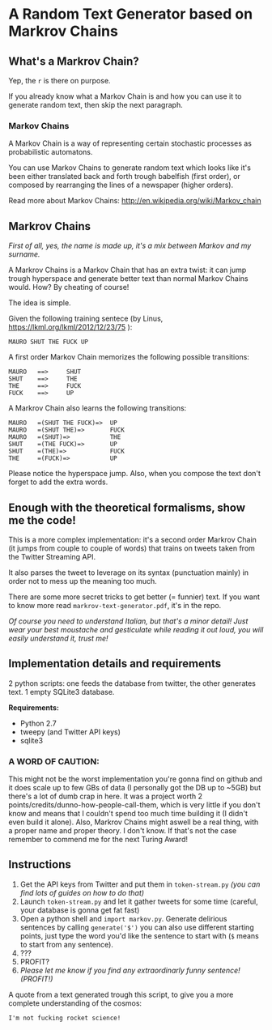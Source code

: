 A Random Text Generator based on Markrov Chains
===============================================

What's a Markrov Chain?
-----------------------

Yep, the `r` is there on purpose.

If you already know what a Markov Chain is and 
how you can use it to generate random text, 
then skip the next paragraph.

### Markov Chains ###
A Markov Chain is a way of representing certain 
stochastic processes as probabilistic automatons.

You can use Markov Chains to generate random text 
which looks like it's been either translated back and 
forth trough babelfish (first order), 
or composed by rearranging the lines of a newspaper (higher orders).

Read more about Markov Chains:
http://en.wikipedia.org/wiki/Markov_chain

## Markrov Chains ##

*First of all, yes, the name is made up, it's a mix between Markov and my surname.*

A Markrov Chains is a Markov Chain that has an 
extra twist: it can jump trough hyperspace and
generate better text than normal Markov Chains would.
How? By cheating of course!

The idea is simple.

Given the following training sentece (by Linus, https://lkml.org/lkml/2012/12/23/75 ):

`MAURO SHUT THE FUCK UP`

A first order Markov Chain memorizes the following 
possible transitions:

	MAURO 	==> 	SHUT
	SHUT 	==> 	THE
	THE 	==> 	FUCK
	FUCK 	==> 	UP

A Markrov Chain also learns the following transitions:

	MAURO 	=(SHUT THE FUCK)=>	UP
	MAURO	=(SHUT THE)=>		FUCK
	MAURO	=(SHUT)=>			THE
	SHUT	=(THE FUCK)=> 		UP
	SHUT	=(THE)=>			FUCK
	THE 	=(FUCK)=>			UP

Please notice the hyperspace jump. Also, when you compose 
the text don't forget to add the extra words.

## Enough with the theoretical formalisms, show me the code! ##

This is a more complex implementation: it's a second order 
Markrov Chain (it jumps from couple to couple of words) 
that trains on tweets taken from the Twitter Streaming API.

It also parses the tweet to leverage on its syntax 
(punctuation mainly) in order not to mess up the meaning too much.

There are some more secret tricks to get better (= funnier) text. 
If you want to know more read `markrov-text-generator.pdf`, it's in the repo.


*Of course you need to understand Italian, but that's a minor detail! 
Just wear your best moustache and gesticulate while reading it out loud, you will easily understand it, trust me!*

## Implementation details and requirements ##
2 python scripts: one feeds the database from twitter, the other generates text.
1 empty SQLite3 database.

**Requirements:** 
- Python 2.7
- tweepy (and Twitter API keys)
- sqlite3


### A WORD OF CAUTION: ###
This might not be the worst implementation you're gonna find 
on github and it does scale up to few GBs of data 
(I personally got the DB up to ~5GB) but there's a lot of dumb crap in here.
It was a project worth 2 points/credits/dunno-how-people-call-them, 
which is very little if you don't know and means that I couldn't spend too much time building it (I didn't even build it alone).
Also, Markrov Chains might aswell be a real thing, with a proper name
and proper theory. I don't know. If that's not the case remember 
to commend me for the next Turing Award!


## Instructions ##

1. Get the API keys from Twitter and put them in `token-stream.py` *(you can find lots of guides on how to do that)*
2. Launch `token-stream.py` and let it gather tweets for some time (careful, your database is gonna get fat fast)
3. Open a python shell and `import markov.py`. Generate delirious sentences by calling `generate('$')` you can also use different starting points, just type the word you'd like the sentence to start with (`$` means to start from any sentence).
4. ???
5. PROFIT?
6. *Please let me know if you find any extraordinarly funny sentence! (PROFIT!)*

A quote from a text generated trough this script, to give you a more complete understanding of the cosmos:
	
	I'm not fucking rocket science!


